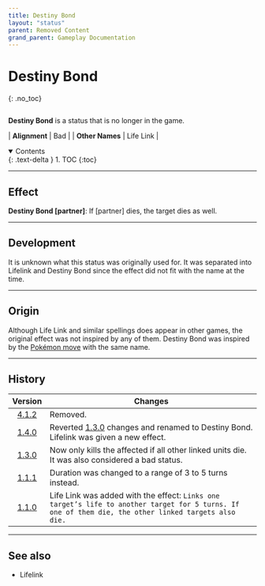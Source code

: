 ```yaml
---
title: Destiny Bond
layout: "status"
parent: Removed Content
grand_parent: Gameplay Documentation
---
```


# Destiny Bond
{: .no_toc}

<div class="row">
<div class="column content" markdown="1">

**Destiny Bond** is a status that is no longer in the game.

| **Alignment** | Bad |
| **Other Names** | Life Link |

</div>
<div class="column toc" markdown="1">
<details open markdown="block">
<summary>
Contents
</summary>
{: .text-delta }
1. TOC
{:toc}
</details>
</div>
</div> 

---

## Effect

**Destiny Bond [partner]**: If [partner] dies, the target dies as well.

---

## Development

It is unknown what this status was originally used for. It was separated into Lifelink and Destiny Bond since the effect did not fit with the name at the time.

---

## Origin

Although Life Link and similar spellings does appear in other games, the original effect was not inspired by any of them. Destiny Bond was inspired by the [Pokémon move](https://bulbapedia.bulbagarden.net/wiki/Destiny_Bond_(move)) with the same name.

---

## History

| Version | Changes |
| :---: | --- |
| [4.1.2](/game/changelog/v4.html#v4.1.2) | Removed. |
| [1.4.0](/game/changelog/v1.html#v1.4.0) | Reverted [1.3.0](/game/changelog/v1.html#v1.3.0) changes and renamed to Destiny Bond. Lifelink was given a new effect. |
| [1.3.0](/game/changelog/v1.html#v1.3.0) | Now only kills the affected if all other linked units die. It was also considered a bad status. |
| [1.1.1](/game/changelog/v1.html#v1.1.1) | Duration was changed to a range of 3 to 5 turns instead. |
| [1.1.0](/game/changelog/v1.html#v1.1.0) | Life Link was added with the effect: `Links one target’s life to another target for 5 turns. If one of them die, the other linked targets also die.` |

---

## See also

- Lifelink